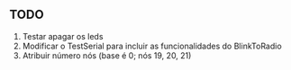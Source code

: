 ## TODO

1. Testar apagar os leds
2. Modificar o TestSerial para incluir as funcionalidades do BlinkToRadio
3. Atribuir número nós (base é 0; nós 19, 20, 21)
